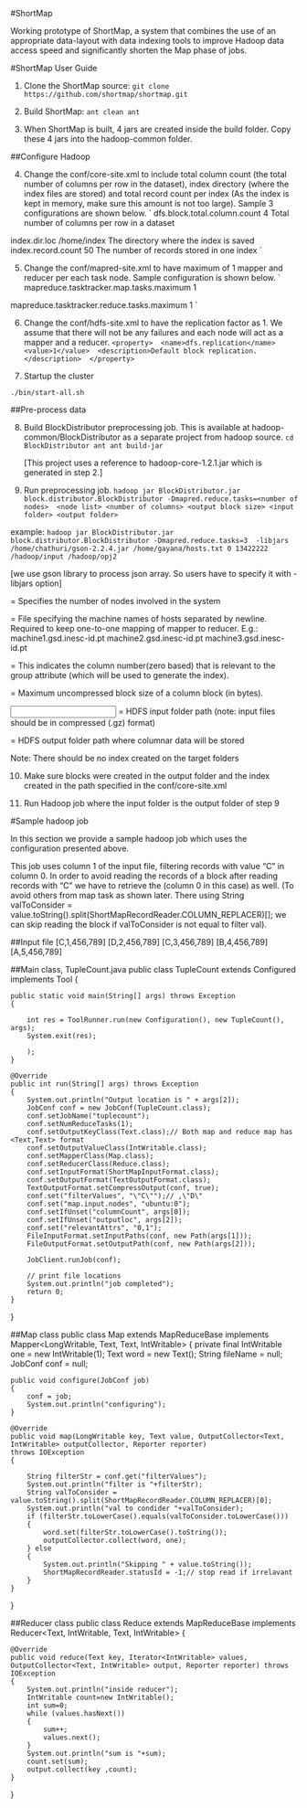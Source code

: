 #ShortMap

Working prototype of ShortMap, a system that combines the use of an appropriate data-layout with data indexing tools to improve Hadoop data access speed and significantly shorten the Map phase of jobs.

#ShortMap User Guide

1. Clone the ShortMap source:
`git clone https://github.com/shortmap/shortmap.git`

2. Build ShortMap:
`ant clean
ant`

3. When ShortMap is built, 4 jars are created inside the build folder. Copy these 4 jars into the hadoop-common folder. 

##Configure Hadoop

4. Change the conf/core-site.xml to include total column count (the total number of columns per row in the dataset), index directory (where the index files are stored) and total record count per index (As the index is kept in memory, make sure this amount is not too large). Sample 3 configurations are shown below.
`<property> 
	<name>dfs.block.total.column.count</name> 
	<value>4</value> 
	<description> Total number of columns per row in a dataset 
	</description> 
</property> 
<property> 
	<name>index.dir.loc</name> 
	<value>/home/index</value> 
	<description>The directory where the index is saved 
	</description> 
</property> 
<property> 
	<name>index.record.count</name> 
	<value>50</value> 
	<description>The number of records stored in one index
	</description> 
</property>`

5. Change the conf/mapred-site.xml to have maximum of 1 mapper and reducer per each task node. Sample configuration is shown below.
`<property> 
  	<name>mapreduce.tasktracker.map.tasks.maximum</name> 
  	<value>1</value> 
</property> 
<property> 
  	<name>mapreduce.tasktracker.reduce.tasks.maximum</name> 
  	<value>1</value> 
</property>`

6. Change the conf/hdfs-site.xml to have the replication factor as 1. We assume that there will not be any failures and each node will act as a mapper and a reducer. 
`<property> 
	<name>dfs.replication</name> 
	<value>1</value> 
	<description>Default block replication. </description> 
</property>`

7. Startup the cluster

`./bin/start-all.sh`

##Pre-process data

8. Build BlockDistributor preprocessing job. This is available at hadoop-common/BlockDistributor as a separate project from hadoop source.
`cd BlockDistributor
ant
ant build-jar`

    [This project uses a reference to hadoop-core-1.2.1.jar which is generated in step 2.]

9. Run preprocessing job.
`hadoop jar BlockDistributor.jar block.distributor.BlockDistributor -Dmapred.reduce.tasks=<number of nodes>  <node list> <number of columns> <output block size> <input folder> <output folder>`

example:
`hadoop jar BlockDistributor.jar block.distributor.BlockDistributor -Dmapred.reduce.tasks=3  -libjars /home/chathuri/gson-2.2.4.jar /home/gayana/hosts.txt 0 13422222 /hadoop/input /hadoop/opj2 `

[we use gson library to process json array. So users have to specify it with -libjars option]

<number of nodes> = Specifies the number of nodes involved in the system

<node list> = File specifying the machine names of hosts separated by newline. Required to keep one-to-one mapping of mapper to reducer. E.g.:
	machine1.gsd.inesc-id.pt
	machine2.gsd.inesc-id.pt
	machine3.gsd.inesc-id.pt

<number of columns> = This indicates the column number(zero based) that is relevant to the group attribute (which will be used to generate the index). 

<output block size> = Maximum uncompressed block size of a column block (in bytes). 

<input folder> = HDFS input folder path (note: input files should be in compressed (.gz) format)

<output folder> = HDFS output folder path where columnar data will be stored

Note: There should be no index created on the target folders

10. Make sure blocks were created in the output folder and the index created in the path specified in the conf/core-site.xml

11.  Run Hadoop job where the input folder is the output folder of step 9

#Sample hadoop job

In this section we provide a sample hadoop job which uses the configuration presented above.

This job uses column 1 of the input file, filtering records with value “C” in column 0. In order to avoid reading the records of a block after reading records with “C” we have to retrieve the <index column> (column 0 in this case) as well. (To avoid others from map task as shown later. There using String valToConsider = value.toString().split(ShortMapRecordReader.COLUMN_REPLACER)[<Index column>]; we can skip reading the block if valToConsider is not equal to filter val).

##Input file
    [C,1,456,789]
    [D,2,456,789]
    [C,3,456,789]
    [B,4,456,789]
    [A,5,456,789]

##Main class, TupleCount.java
public class TupleCount extends Configured implements Tool
{

    public static void main(String[] args) throws Exception
    {

        int res = ToolRunner.run(new Configuration(), new TupleCount(), args);
        System.exit(res);

        );
    }

    @Override
    public int run(String[] args) throws Exception
    {
        System.out.println("Output location is " + args[2]);
        JobConf conf = new JobConf(TupleCount.class);
        conf.setJobName("tuplecount");
        conf.setNumReduceTasks(1);
        conf.setOutputKeyClass(Text.class);// Both map and reduce map has <Text,Text> format
        conf.setOutputValueClass(IntWritable.class);
        conf.setMapperClass(Map.class);
        conf.setReducerClass(Reduce.class);
        conf.setInputFormat(ShortMapInputFormat.class);
        conf.setOutputFormat(TextOutputFormat.class);
        TextOutputFormat.setCompressOutput(conf, true);
        conf.set("filterValues", "\"C\"");// ,\"D\"
        conf.set("map.input.nodes", "ubuntu:0");
        conf.setIfUnset("columnCount", args[0]);
        conf.setIfUnset("outputloc", args[2]);
        conf.set("relevantAttrs", "0,1");
        FileInputFormat.setInputPaths(conf, new Path(args[1]));
        FileOutputFormat.setOutputPath(conf, new Path(args[2]));

        JobClient.runJob(conf);

        // print file locations
        System.out.println("job completed");
        return 0;
    }
}

##Map class
public class Map extends MapReduceBase implements Mapper<LongWritable, Text, Text, IntWritable>
{
    private final IntWritable one = new IntWritable(1);
    Text word = new Text();
    String fileName = null;
    JobConf conf = null;

    public void configure(JobConf job)
    {
        conf = job;
        System.out.println("configuring");
    }

    @Override
    public void map(LongWritable key, Text value, OutputCollector<Text, IntWritable> outputCollector, Reporter reporter)
    throws IOException
    {

        String filterStr = conf.get("filterValues");
        System.out.println("filter is "+filterStr);
        String valToConsider = value.toString().split(ShortMapRecordReader.COLUMN_REPLACER)[0];
        System.out.println("val to condider "+valToConsider);
        if (filterStr.toLowerCase().equals(valToConsider.toLowerCase()))
        {
            word.set(filterStr.toLowerCase().toString());
            outputCollector.collect(word, one);
        } else
        {
            System.out.println("Skipping " + value.toString());
            ShortMapRecordReader.statusId = -1;// stop read if irrelavant
        }
    }
}

##Reducer class
public class Reduce extends MapReduceBase implements Reducer<Text, IntWritable, Text, IntWritable>
{

    @Override
    public void reduce(Text key, Iterator<IntWritable> values, OutputCollector<Text, IntWritable> output, Reporter reporter) throws IOException
    {
        System.out.println("inside reducer");
        IntWritable count=new IntWritable();
        int sum=0;
        while (values.hasNext())
        {
            sum++;
            values.next();
        }
        System.out.println("sum is "+sum);
        count.set(sum);
        output.collect(key ,count);
    }
}
